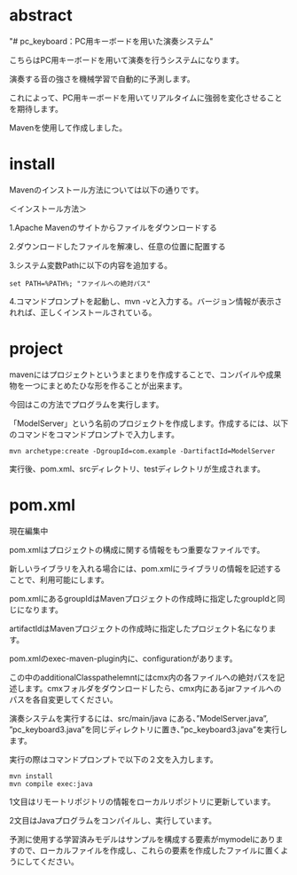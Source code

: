 # abstract
"# pc_keyboard：PC用キーボードを用いた演奏システム"

こちらはPC用キーボードを用いて演奏を行うシステムになります。

演奏する音の強さを機械学習で自動的に予測します。

これによって、PC用キーボードを用いてリアルタイムに強弱を変化させることを期待します。

Mavenを使用して作成しました。

# install
Mavenのインストール方法については以下の通りです。

＜インストール方法＞

1.Apache Mavenのサイトからファイルをダウンロードする

2.ダウンロードしたファイルを解凍し、任意の位置に配置する

3.システム変数Pathに以下の内容を追加する。
```
set PATH=%PATH%; "ファイルへの絶対パス"
```

4.コマンドプロンプトを起動し、mvn -vと入力する。バージョン情報が表示されれば、正しくインストールされている。

# project
mavenにはプロジェクトというまとまりを作成することで、コンパイルや成果物を一つにまとめたひな形を作ることが出来ます。

今回はこの方法でプログラムを実行します。

「ModelServer」という名前のプロジェクトを作成します。作成するには、以下のコマンドをコマンドプロンプトで入力します。

```
mvn archetype:create -DgroupId=com.example -DartifactId=ModelServer
```

実行後、pom.xml、srcディレクトリ、testディレクトリが生成されます。

# pom.xml
現在編集中

pom.xmlはプロジェクトの構成に関する情報をもつ重要なファイルです。

新しいライブラリを入れる場合には、pom.xmlにライブラリの情報を記述することで、利用可能にします。

pom.xmlにあるgroupIdはMavenプロジェクトの作成時に指定したgroupIdと同じになります。

artifactIdはMavenプロジェクトの作成時に指定したプロジェクト名になります。

pom.xmlのexec-maven-plugin内に、configurationがあります。

この中のadditionalClasspathelemntにはcmx内の各ファイルへの絶対パスを記述します。cmxフォルダをダウンロードしたら、cmx内にあるjarファイルへのパスを各自変更してください。

演奏システムを実行するには、src/main/java にある、”ModelServer.java”, ”pc_keyboard3.java”を同じディレクトリに置き、”pc_keyboard3.java”を実行します。

実行の際はコマンドプロンプトで以下の２文を入力します。

```
mvn install
mvn compile exec:java
```

1文目はリモートリポジトリの情報をローカルリポジトリに更新しています。

2文目はJavaプログラムをコンパイルし、実行しています。

予測に使用する学習済みモデルはサンプルを構成する要素がmymodelにありますので、ローカルファイルを作成し、これらの要素を作成したファイルに置くようにしてください。



